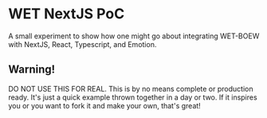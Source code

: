 # WET NextJS PoC

A small experiment to show how one might go about integrating WET-BOEW with NextJS, React, Typescript, and Emotion.

## Warning!

DO NOT USE THIS FOR REAL. This is by no means complete or production ready. It's just a quick example thrown together in a day or two. If it inspires you or you want to fork it and make your own, that's great!
